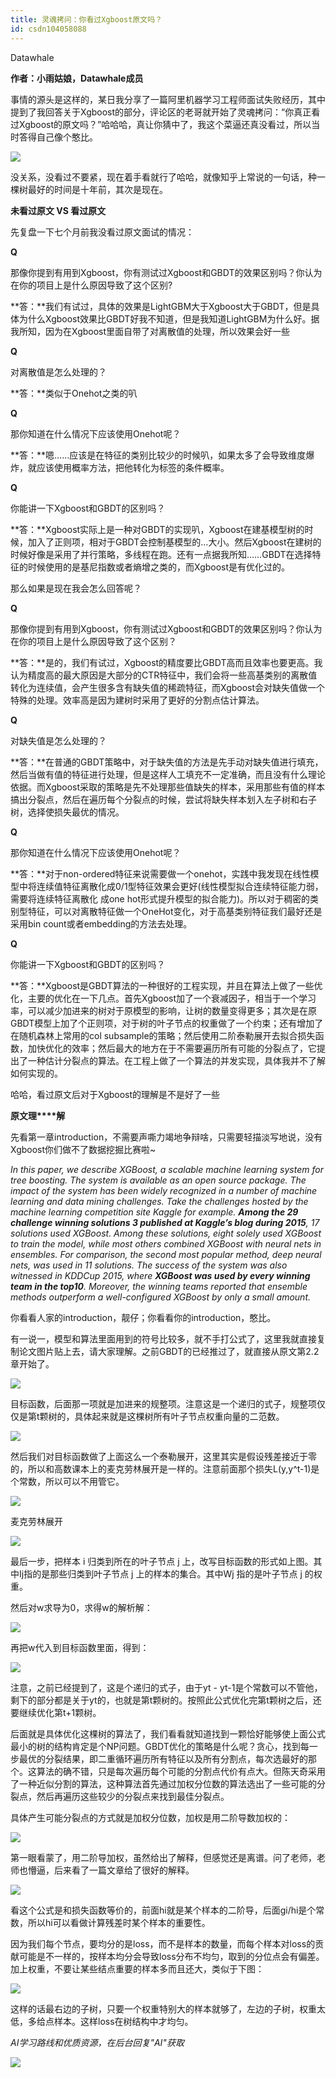 ```yaml
---
title: 灵魂拷问：你看过Xgboost原文吗？
id: csdn104058088
---
```


Datawhale

**作者：小雨姑娘，Datawhale成员**

事情的源头是这样的，某日我分享了一篇阿里机器学习工程师面试失败经历，其中提到了我回答关于Xgboost的部分，评论区的老哥就开始了灵魂拷问：“你真正看过Xgboost的原文吗？”哈哈哈，真让你猜中了，我这个菜逼还真没看过，所以当时答得自己像个憨比。

![](../img/70d6b8793f48b53a11abe7f361bf778d.png)

没关系，没看过不要紧，现在着手看就行了哈哈，就像知乎上常说的一句话，种一棵树最好的时间是十年前，其次是现在。

**未看过原文 VS 看过原文**

先复盘一下七个月前我没看过原文面试的情况：

**Q**

那像你提到有用到Xgboost，你有测试过Xgboost和GBDT的效果区别吗？你认为在你的项目上是什么原因导致了这个区别?

**答：**我们有试过，具体的效果是LightGBM大于Xgboost大于GBDT，但是具体为什么Xgboost效果比GBDT好我不知道，但是我知道LightGBM为什么好。据我所知，因为在Xgboost里面自带了对离散值的处理，所以效果会好一些

**Q**

对离散值是怎么处理的？

**答：**类似于Onehot之类的叭

**Q**

那你知道在什么情况下应该使用Onehot呢？

**答：**嗯……应该是在特征的类别比较少的时候叭，如果太多了会导致维度爆炸，就应该使用概率方法，把他转化为标签的条件概率。

**Q**

你能讲一下Xgboost和GBDT的区别吗？

**答：**Xgboost实际上是一种对GBDT的实现叭，Xgboost在建基模型树的时候，加入了正则项，相对于GBDT会控制基模型的…大小。然后Xgboost在建树的时候好像是采用了并行策略，多线程在跑。还有一点据我所知……GBDT在选择特征的时候使用的是基尼指数或者熵增之类的，而Xgboost是有优化过的。

那么如果是现在我会怎么回答呢？

**Q**

那像你提到有用到Xgboost，你有测试过Xgboost和GBDT的效果区别吗？你认为在你的项目上是什么原因导致了这个区别？

**答：**是的，我们有试过，Xgboost的精度要比GBDT高而且效率也要更高。我认为精度高的最大原因是大部分的CTR特征中，我们会将一些高基类别的离散值转化为连续值，会产生很多含有缺失值的稀疏特征，而Xgboost会对缺失值做一个特殊的处理。效率高是因为建树时采用了更好的分割点估计算法。

**Q**

对缺失值是怎么处理的？

**答：**在普通的GBDT策略中，对于缺失值的方法是先手动对缺失值进行填充，然后当做有值的特征进行处理，但是这样人工填充不一定准确，而且没有什么理论依据。而Xgboost采取的策略是先不处理那些值缺失的样本，采用那些有值的样本搞出分裂点，然后在遍历每个分裂点的时候，尝试将缺失样本划入左子树和右子树，选择使损失最优的情况。

**Q**

那你知道在什么情况下应该使用Onehot呢？

**答：**对于non-ordered特征来说需要做一个onehot，实践中我发现在线性模型中将连续值特征离散化成0/1型特征效果会更好(线性模型拟合连续特征能力弱，需要将连续特征离散化 成one hot形式提升模型的拟合能力)。所以对于稠密的类别型特征，可以对离散特征做一个OneHot变化，对于高基类别特征我们最好还是采用bin count或者embedding的方法去处理。

**Q**

你能讲一下Xgboost和GBDT的区别吗？

**答：**Xgboost是GBDT算法的一种很好的工程实现，并且在算法上做了一些优化，主要的优化在一下几点。首先Xgboost加了一个衰减因子，相当于一个学习率，可以减少加进来的树对于原模型的影响，让树的数量变得更多；其次是在原GBDT模型上加了个正则项，对于树的叶子节点的权重做了一个约束；还有增加了在随机森林上常用的col subsample的策略；然后使用二阶泰勒展开去拟合损失函数，加快优化的效率；然后最大的地方在于不需要遍历所有可能的分裂点了，它提出了一种估计分裂点的算法。在工程上做了一个算法的并发实现，具体我并不了解如何实现的。

哈哈，看过原文后对于Xgboost的理解是不是好了一些

**原文理****解**

先看第一章introduction，不需要声嘶力竭地争辩啥，只需要轻描淡写地说，没有Xgboost你们做不了数据挖掘比赛啦~

*In this paper, we describe XGBoost, a scalable machine learning system for tree boosting. The system is available as an open source package. The impact of the system has been widely recognized in a number of machine learning and data mining challenges. Take the challenges hosted by the machine learning competition site Kaggle for example. **Among the 29 challenge winning solutions 3 published at Kaggle’s blog during 2015**, 17 solutions used XGBoost. Among these solutions, eight solely used XGBoost to train the model, while most others combined XGBoost with neural nets in ensembles. For comparison, the second most popular method, deep neural nets, was used in 11 solutions. The success of the system was also witnessed in KDDCup 2015, where **XGBoost was used by every winning team in the top10**. Moreover, the winning teams reported that ensemble methods outperform a well-configured XGBoost by only a small amount.*

你看看人家的introduction，靓仔；你看看你的introduction，憨比。

有一说一，模型和算法里面用到的符号比较多，就不手打公式了，这里我就直接复制论文图片贴上去，请大家理解。之前GBDT的已经推过了，就直接从原文第2.2章开始了。

![](../img/9f8b6415f263d4f607b621f441882dbc.png)

目标函数，后面那一项就是加进来的规整项。注意这是一个递归的式子，规整项仅仅是第t颗树的，具体起来就是这棵树所有叶子节点权重向量的二范数。

![](../img/7b041d353c4710b6dca59facc969ec05.png)

然后我们对目标函数做了上面这么一个泰勒展开，这里其实是假设残差接近于零的，所以和高数课本上的麦克劳林展开是一样的。注意前面那个损失L(y,y^t-1)是个常数，所以可以不用管它。

![](../img/f21f1a32b5e64dc7269e098aabe99ce2.png)

麦克劳林展开

![](../img/569fe9b4c27f45ce254f1b20f4b2fc35.png)

最后一步，把样本 i 归类到所在的叶子节点 j 上，改写目标函数的形式如上图。其中Ij指的是那些归类到叶子节点 j 上的样本的集合。其中Wj 指的是叶子节点 j 的权重。

然后对w求导为0，求得w的解析解：

![](../img/c645db6d5e61b7f2db2c187780a04ea7.png)

再把w代入到目标函数里面，得到：

![](../img/bccc27a17c6e716ae37866b838506d92.png)

注意，之前已经提到了，这是个递归的式子，由于yt - yt-1是个常数可以不管他，剩下的部分都是关于yt的，也就是第t颗树的。按照此公式优化完第t颗树之后，还要继续优化第t+1颗树。

后面就是具体优化这棵树的算法了，我们看看就知道找到一颗恰好能够使上面公式最小的树的结构肯定是个NP问题。GBDT优化的策略是什么呢？贪心，找到每一步最优的分裂结果，即二重循环遍历所有特征以及所有分割点，每次选最好的那个。这算法的确不错，只是每次遍历每个可能的分割点代价有点大。但陈天奇采用了一种近似分割的算法，这种算法首先通过加权分位数的算法选出了一些可能的分裂点，然后再遍历这些较少的分裂点来找到最佳分裂点。

具体产生可能分裂点的方式就是加权分位数，加权是用二阶导数加权的：

![](../img/9cad39b5dbef3e6e2868b7866e1c9164.png)

第一眼看蒙了，用二阶导加权，虽然给出了解释，但感觉还是离谱。问了老师，老师也懵逼，后来看了一篇文章给了很好的解释。

![](../img/68afc750f48d83ede3814d9df099272b.png)

看这个公式是和损失函数等价的，前面hi就是某个样本的二阶导，后面gi/hi是个常数，所以hi可以看做计算残差时某个样本的重要性。

因为我们每个节点，要均分的是loss，而不是样本的数量，而每个样本对loss的贡献可能是不一样的，按样本均分会导致loss分布不均匀，取到的分位点会有偏差。加上权重，不要让某些结点重要的样本多而且还大，类似于下图：

![](../img/e0eb80e04a96db9440470416f11c0603.png)

这样的话最右边的子树，只要一个权重特别大的样本就够了，左边的子树，权重太低，多给点样本。这样loss在树结构中才均匀。

*AI学习路线和优质资源，在后台回复"AI"获取*

![](../img/ac1260bd6d55ebcd4401293b8b1ef5ff.png)